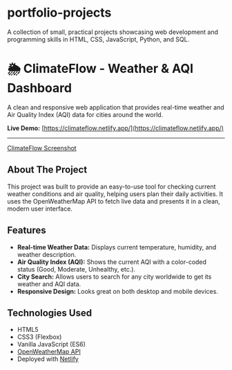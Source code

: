 # portfolio-projects
A collection of small, practical projects showcasing web development and programming skills in HTML, CSS, JavaScript, Python, and SQL.
# 🌦️ ClimateFlow - Weather & AQI Dashboard

A clean and responsive web application that provides real-time weather and Air Quality Index (AQI) data for cities around the world.

**Live Demo:** [https://climateflow.netlify.app/](https://climateflow.netlify.app/)

---

[ClimateFlow Screenshot](path/to/your/screenshot.png)

## About The Project

This project was built to provide an easy-to-use tool for checking current weather conditions and air quality, helping users plan their daily activities. It uses the OpenWeatherMap API to fetch live data and presents it in a clean, modern user interface.

## Features

* **Real-time Weather Data:** Displays current temperature, humidity, and weather description.
* **Air Quality Index (AQI):** Shows the current AQI with a color-coded status (Good, Moderate, Unhealthy, etc.).
* **City Search:** Allows users to search for any city worldwide to get its weather and AQI data.
* **Responsive Design:** Looks great on both desktop and mobile devices.

## Technologies Used

* HTML5
* CSS3 (Flexbox)
* Vanilla JavaScript (ES6)
* [OpenWeatherMap API](https://openweathermap.org/api)
* Deployed with [Netlify](https://www.netlify.com/)
